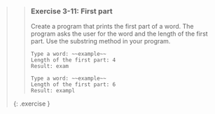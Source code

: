>> ### Exercise 3-11: First part
>> 
>> Create a program that prints the first part of a word. The program asks the user for the word and the length of the first part. Use the substring method in your program.
>> 
>>```output
>> Type a word: ~~example~~
>> Length of the first part: 4
>> Result: exam
>>```
>>
>>```output
>> Type a word: ~~example~~
>> Length of the first part: 6
>> Result: exampl
>>```
>>
>{: .exercise }